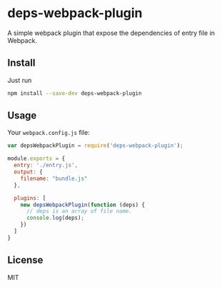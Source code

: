 # deps-webpack-plugin

A simple webpack plugin that expose the dependencies of entry file in Webpack.

## Install

Just run

```bash
npm install --save-dev deps-webpack-plugin
```

## Usage

Your `webpack.config.js` file:

```js
var depsWebpackPlugin = require('deps-webpack-plugin');

module.exports = {
  entry: './entry.js',
  output: {
    filename: "bundle.js"
  },

  plugins: [
    new depsWebpackPlugin(function (deps) {
      // deps is an array of file name.
      console.log(deps);
    })
  ]
}
```

## License

MIT
